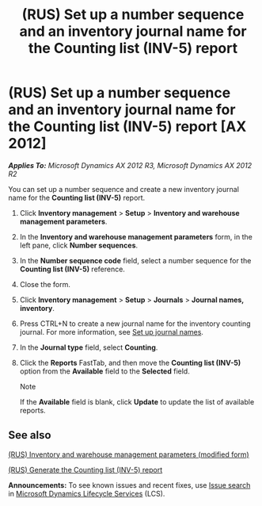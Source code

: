 ﻿---
title: (RUS) Set up a number sequence and an inventory journal name for the Counting list (INV-5) report
TOCTitle: (RUS) Set up a number sequence and an inventory journal name for the Counting list (INV-5) report
ms:assetid: 69f7ec53-a127-4e56-b516-bcd5469eedfa
ms:mtpsurl: https://technet.microsoft.com/en-us/library/JJ678332(v=AX.60)
ms:contentKeyID: 49387563
ms.date: 04/18/2014
mtps_version: v=AX.60
---

# (RUS) Set up a number sequence and an inventory journal name for the Counting list (INV-5) report [AX 2012]


_**Applies To:** Microsoft Dynamics AX 2012 R3, Microsoft Dynamics AX 2012 R2_

You can set up a number sequence and create a new inventory journal name for the **Counting list (INV-5)** report.

1.  Click **Inventory management** \> **Setup** \> **Inventory and warehouse management parameters**.

2.  In the **Inventory and warehouse management parameters** form, in the left pane, click **Number sequences**.

3.  In the **Number sequence code** field, select a number sequence for the **Counting list (INV-5)** reference.

4.  Close the form.

5.  Click **Inventory management** \> **Setup** \> **Journals** \> **Journal names, inventory**.

6.  Press CTRL+N to create a new journal name for the inventory counting journal. For more information, see [Set up journal names](set-up-journal-names.md).

7.  In the **Journal type** field, select **Counting**.

8.  Click the **Reports** FastTab, and then move the **Counting list (INV-5)** option from the **Available** field to the **Selected** field.
    

    > [!NOTE]
    > <P>If the <STRONG>Available</STRONG> field is blank, click <STRONG>Update</STRONG> to update the list of available reports.</P>



## See also

[(RUS) Inventory and warehouse management parameters (modified form)](https://technet.microsoft.com/en-us/library/jj733200\(v=ax.60\))

[(RUS) Generate the Counting list (INV-5) report](rus-generate-the-counting-list-inv-5-report.md)

  
**Announcements:** To see known issues and recent fixes, use [Issue search](http://go.microsoft.com/fwlink/?linkid=389258) in [Microsoft Dynamics Lifecycle Services](http://go.microsoft.com/fwlink/?linkid=306505) (LCS).

